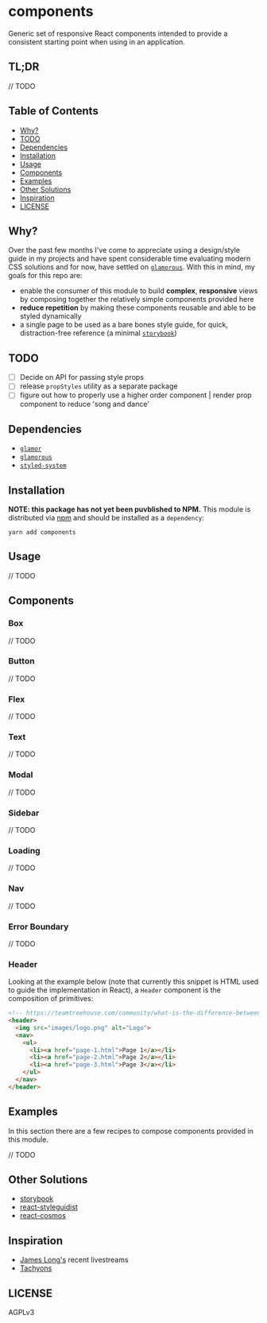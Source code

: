 # components

Generic set of responsive React components intended to provide a consistent starting point when using in an application.

## TL;DR

// TODO

## Table of Contents
- [Why?](#why)
- [TODO](#todo)
- [Dependencies](#dependencies)
- [Installation](#installation)
- [Usage](#usage)
- [Components](#components)
- [Examples](#examples)
- [Other Solutions](#other-solutions)
- [Inspiration](#inspiration)
- [LICENSE](#license)

## Why?

Over the past few months I've come to appreciate using a design/style guide in my projects and have spent considerable time evaluating modern CSS solutions and for now, have settled on [`glamorous`](https://github.com/paypal/glamorous).  With this in mind, my goals for this repo are:

- enable the consumer of this module to build **complex**, **responsive** views by composing together the relatively simple components provided here
- **reduce repetition** by making these components reusable and able to be styled dynamically
- a single page to be used as a bare bones style guide, for quick, distraction-free reference (a minimal [`storybook`](https://github.com/storybooks/storybook))

## TODO

- [ ] Decide on API for passing style props
- [ ] release `propStyles` utility as a separate package
- [ ] figure out how to properly use a higher order component | render prop component to reduce 'song and dance'

## Dependencies

- [`glamor`](https://github.com/threepointone/glamor)
- [`glamorous`](https://github.com/paypal/glamorous)
- [`styled-system`](https://github.com/jxnblk/styled-system/)

## Installation

**NOTE: this package has not yet been puvblished to NPM.**
This module is distributed via [npm](https://npm.com) and should be installed as a `dependency`:

```
yarn add components
```

## Usage

// TODO

## Components

### Box

// TODO

### Button

// TODO

### Flex

// TODO

### Text

// TODO

### Modal

// TODO

### Sidebar

// TODO

### Loading

// TODO

### Nav

// TODO

### Error Boundary

// TODO

### Header

Looking at the example below (note that currently this snippet is HTML used to guide the implementation in React), a `Header` component is the composition of primitives:

```html
<!-- https://teamtreehouse.com/community/what-is-the-difference-between-header-and-h1 -->
<header>
  <img src="images/logo.png" alt="Logo">
  <nav>
    <ul>
      <li><a href="page-1.html">Page 1</a></li>
      <li><a href="page-2.html">Page 2</a></li>
      <li><a href="page-3.html">Page 3</a></li>
    </ul>
  </nav>
</header>
```

## Examples

In this section there are a few recipes to compose components provided in this module.

// TODO

## Other Solutions

- [storybook](https://github.com/storybooks/storybook)
- [react-styleguidist](https://github.com/styleguidist/react-styleguidist)
- [react-cosmos](https://github.com/react-cosmos/react-cosmos)

## Inspiration

- [James Long's](https://github.com/jlongster) recent livestreams
- [Tachyons](http://github.com/tachyons-css/tachyons/)

## LICENSE

AGPLv3
